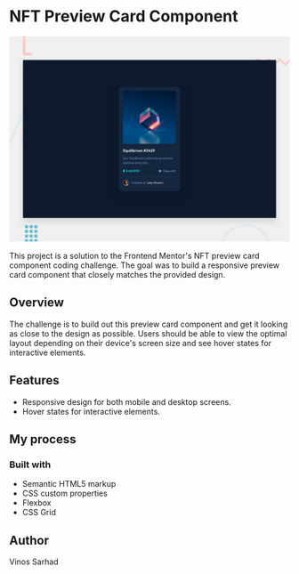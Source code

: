 # NFT Preview Card Component

![Design preview for the NFT preview card component coding challenge](./design/desktop-preview.jpg)

This project is a solution to the Frontend Mentor's NFT preview card component coding challenge. The goal was to build a responsive preview card component that closely matches the provided design.

 

## Overview

The challenge is to build out this preview card component and get it looking as close to the design as possible. Users should be able to view the optimal layout depending on their device's screen size and see hover states for interactive elements.

## Features

- Responsive design for both mobile and desktop screens.
- Hover states for interactive elements.

## My process

### Built with

- Semantic HTML5 markup
- CSS custom properties
- Flexbox
- CSS Grid

  


 ## Author
 Vinos Sarhad